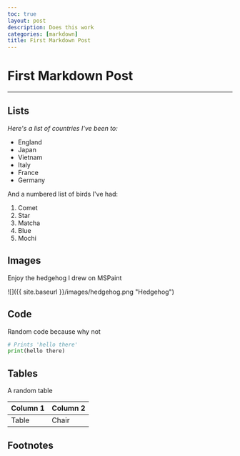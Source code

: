 ```yaml
---
toc: true
layout: post
description: Does this work
categories: [markdown]
title: First Markdown Post
---
```

# First Markdown Post
---

## Lists

*Here's a list of countries I've been to:*

- England
- Japan
- Vietnam
- Italy
- France
- Germany

And a numbered list of birds I've had:

1. Comet
1. Star
1. Matcha
1. Blue
1. Mochi

## Images
Enjoy the hedgehog I drew on MSPaint

![]({{ site.baseurl }}/images/hedgehog.png "Hedgehog")

## Code

Random code because why not

```python
# Prints 'hello there'
print(hello there)
```

## Tables
A random table

| Column 1 | Column 2 |
|-|-|
| Table | Chair |

## Footnotes


[^1]: Insert cool footnote here.

